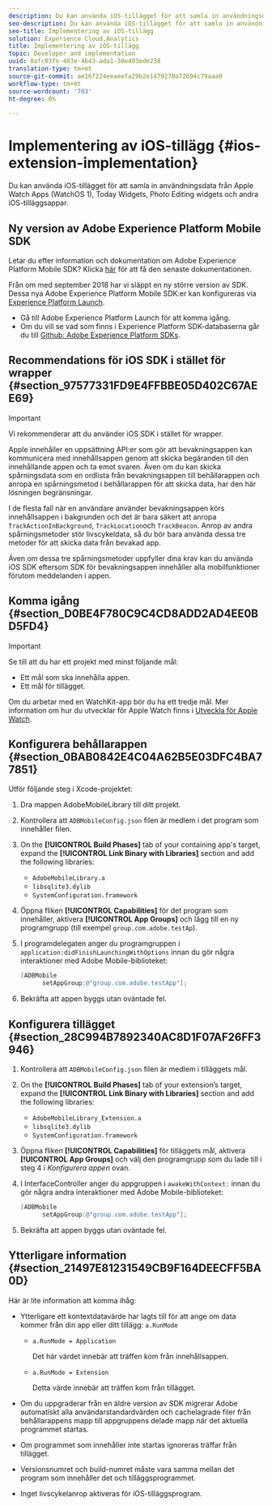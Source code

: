 ```yaml
---
description: Du kan använda iOS-tillägget för att samla in användningsdata från Apple Watch Apps (WatchOS 1), Today Widgets, Photo Editing widgets och andra iOS-tilläggsappar.
seo-description: Du kan använda iOS-tillägget för att samla in användningsdata från Apple Watch Apps (WatchOS 1), Today Widgets, Photo Editing widgets och andra iOS-tilläggsappar.
seo-title: Implementering av iOS-tillägg
solution: Experience Cloud,Analytics
title: Implementering av iOS-tillägg
topic: Developer and implementation
uuid: 8afc03fe-403e-4643-ada1-30e403ede238
translation-type: tm+mt
source-git-commit: ae16f224eeaeefa29b2e1479270a72694c79aaa0
workflow-type: tm+mt
source-wordcount: '703'
ht-degree: 0%

---
```



# Implementering av iOS-tillägg {#ios-extension-implementation}

Du kan använda iOS-tillägget för att samla in användningsdata från Apple Watch Apps (WatchOS 1), Today Widgets, Photo Editing widgets och andra iOS-tilläggsappar.

## Ny version av Adobe Experience Platform Mobile SDK

Letar du efter information och dokumentation om Adobe Experience Platform Mobile SDK? Klicka [här](https://aep-sdks.gitbook.io/docs/) för att få den senaste dokumentationen.

Från om med september 2018 har vi släppt en ny större version av SDK. Dessa nya Adobe Experience Platform Mobile SDK:er kan konfigureras via [Experience Platform Launch](https://www.adobe.com/experience-platform/launch.html).

* Gå till Adobe Experience Platform Launch för att komma igång.
* Om du vill se vad som finns i Experience Platform SDK-databaserna går du till [Github: Adobe Experience Platform SDKs](https://github.com/Adobe-Marketing-Cloud/acp-sdks).

## Recommendations för iOS SDK i stället för wrapper {#section_97577331FD9E4FFBBE05D402C67AEE69}

>[!IMPORTANT]
>
>Vi rekommenderar att du använder iOS SDK i stället för wrapper.

Apple innehåller en uppsättning API:er som gör att bevakningsappen kan kommunicera med innehållsappen genom att skicka begäranden till den innehållande appen och ta emot svaren. Även om du kan skicka spårningsdata som en ordlista från bevakningsappen till behållarappen och anropa en spårningsmetod i behållarappen för att skicka data, har den här lösningen begränsningar.

I de flesta fall när en användare använder bevakningsappen körs innehållsappen i bakgrunden och det är bara säkert att anropa `TrackActionInBackground`, `TrackLocation`och `TrackBeacon`. Anrop av andra spårningsmetoder stör livscykeldata, så du bör bara använda dessa tre metoder för att skicka data från bevakad app.

Även om dessa tre spårningsmetoder uppfyller dina krav kan du använda iOS SDK eftersom SDK för bevakningsappen innehåller alla mobilfunktioner förutom meddelanden i appen.

## Komma igång {#section_D0BE4F780C9C4CD8ADD2AD4EE0BD5FD4}

>[!IMPORTANT]
>
>Se till att du har ett projekt med minst följande mål:
>
>* Ett mål som ska innehålla appen.
>* Ett mål för tillägget.

>



Om du arbetar med en WatchKit-app bör du ha ett tredje mål. Mer information om hur du utvecklar för Apple Watch finns i [Utveckla för Apple Watch](https://developer.apple.com/library/ios/documentation/General/Conceptual/WatchKitProgrammingGuide/index.html#//apple_ref/doc/uid/TP40014969-CH8-SW1).

## Konfigurera behållarappen {#section_0BAB0842E4C04A62B5E03DFC4BA77851}

Utför följande steg i Xcode-projektet:

1. Dra mappen AdobeMobileLibrary till ditt projekt.
1. Kontrollera att `ADBMobileConfig.json` filen är medlem i det program som innehåller filen.
1. On the **[!UICONTROL Build Phases]** tab of your containing app&#39;s target, expand the **[!UICONTROL Link Binary with Libraries]** section and add the following libraries:

   * `AdobeMobileLibrary.a`
   * `libsqlite3.dylib`
   * `SystemConfiguration.framework`

1. Öppna fliken **[!UICONTROL Capabilities]** för det program som innehåller, aktivera **[!UICONTROL App Groups]** och lägg till en ny programgrupp (till exempel `group.com.adobe.testAp`).

1. I programdelegaten anger du programgruppen i `application:didFinishLaunchingWithOptions` innan du gör några interaktioner med Adobe Mobile-biblioteket:

   ```objective-c
   [ADBMobile 
         setAppGroup:@"group.com.adobe.testApp"];
   ```

1. Bekräfta att appen byggs utan oväntade fel.

## Konfigurera tillägget {#section_28C994B7892340AC8D1F07AF26FF3946}

1. Kontrollera att `ADBMobileConfig.json` filen är medlem i tilläggets mål.
1. On the **[!UICONTROL Build Phases]** tab of your extension’s target, expand the **[!UICONTROL Link Binary with Libraries]** section and add the following libraries:

   * `AdobeMobileLibrary_Extension.a`
   * `libsqlite3.dylib`
   * `SystemConfiguration.framework`

1. Öppna fliken **[!UICONTROL Capabilities]** för tilläggets mål, aktivera **[!UICONTROL App Groups]** och välj den programgrupp som du lade till i steg 4 i *Konfigurera appen* ovan.

1. I InterfaceController anger du appgruppen i `awakeWithContext:` innan du gör några andra interaktioner med Adobe Mobile-biblioteket:

   ```objective-c
   [ADBMobile 
         setAppGroup:@"group.com.adobe.testApp"];
   ```

1. Bekräfta att appen byggs utan oväntade fel.

## Ytterligare information {#section_21497E81231549CB9F164DEECFF5BA0D}

Här är lite information att komma ihåg:

* Ytterligare ett kontextdatavärde har lagts till för att ange om data kommer från din app eller ditt tillägg: `a.RunMode`

   * `a.RunMode = Application`

      Det här värdet innebär att träffen kom från innehållsappen.
   * `a.RunMode = Extension`

      Detta värde innebär att träffen kom från tillägget.

* Om du uppgraderar från en äldre version av SDK migrerar Adobe automatiskt alla användarstandardvärden och cachelagrade filer från behållarappens mapp till appgruppens delade mapp när det aktuella programmet startas.
* Om programmet som innehåller inte startas ignoreras träffar från tillägget.
* Versionsnumret och build-numret måste vara samma mellan det program som innehåller det och tilläggsprogrammet.
* Inget livscykelanrop aktiveras för iOS-tilläggsprogram.

